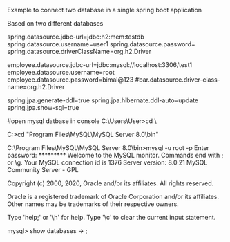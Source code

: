 Example to connect two database in a single spring boot application

Based on two different databases

spring.datasource.jdbc-url=jdbc:h2:mem:testdb spring.datasource.username=user1 spring.datasource.password= spring.datasource.driverClassName=org.h2.Driver

employee.datasource.jdbc-url=jdbc:mysql://localhost:3306/test1 employee.datasource.username=root employee.datasource.password=bimal@123 #bar.datasource.driver-class-name=org.h2.Driver

spring.jpa.generate-ddl=true spring.jpa.hibernate.ddl-auto=update spring.jpa.show-sql=true


#open mysql datbase in console
C:\Users\User>cd \

C:\>cd "Program Files\MySQL\MySQL Server 8.0\bin"

C:\Program Files\MySQL\MySQL Server 8.0\bin>mysql -u root -p
Enter password: *********
Welcome to the MySQL monitor.  Commands end with ; or \g.
Your MySQL connection id is 1376
Server version: 8.0.21 MySQL Community Server - GPL

Copyright (c) 2000, 2020, Oracle and/or its affiliates. All rights reserved.

Oracle is a registered trademark of Oracle Corporation and/or its
affiliates. Other names may be trademarks of their respective
owners.

Type 'help;' or '\h' for help. Type '\c' to clear the current input statement.

mysql> show databases
    -> ;
